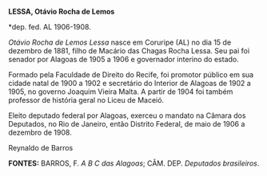 **LESSA, Otávio Rocha de Lemos**

\*dep. fed. AL 1906-1908.

*Otávio Rocha de Lemos Lessa* nasce em Coruripe (AL) no dia 15 de
dezembro de 1881, filho de Macário das Chagas Rocha Lessa. Seu pai foi
senador por Alagoas de 1905 a 1906 e governador interino do estado.

Formado pela Faculdade de Direito do Recife, foi promotor público em sua
cidade natal de 1900 a 1902 e secretário do Interior de Alagoas de 1902
a 1905, no governo Joaquim Vieira Malta. A partir de 1904 foi também
professor de história geral no Liceu de Maceió.

Eleito deputado federal por Alagoas, exerceu o mandato na Câmara dos
Deputados, no Rio de Janeiro, então Distrito Federal, de maio de 1906 a
dezembro de 1908.

Reynaldo de Barros

**FONTES:** BARROS, F. *A B C das Alagoas*; CÂM. DEP. *Deputados
brasileiros*.
